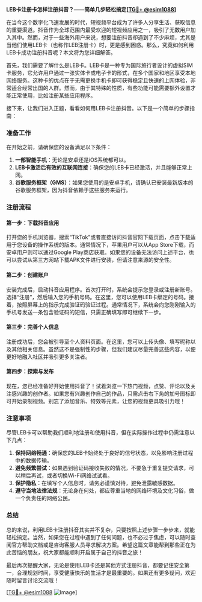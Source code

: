 **LEB卡注册卡怎样注册抖音？——简单几步轻松搞定[[TG💪+ @esim1088](https://t.me/s/esim1088)]**

在当今这个数字化飞速发展的时代，短视频平台成为了许多人分享生活、获取信息的重要渠道。抖音作为全球范围内最受欢迎的短视频应用之一，吸引了无数用户加入其中。然而，对于一些海外用户来说，想要注册抖音却遇到了不少麻烦，尤其是当他们使用LEB卡（也称作LEB注册卡）时，更是感到困惑。那么，究竟如何利用LEB卡成功注册抖音呢？本文将为您详细解答。

首先，我们需要了解什么是LEB卡。LEB卡是一种专为国际旅行者设计的虚拟SIM卡服务，它允许用户通过一张实体卡或电子卡的形式，在多个国家和地区享受本地网络服务。这种卡的优点在于无需更换手机卡即可获得稳定且快速的上网体验，非常适合经常出国的人群。然而，由于其特殊的性质，有些功能可能需要额外设置才能正常使用，比如注册某些应用程序。

接下来，让我们进入正题，看看如何用LEB卡注册抖音。以下是一个简单的步骤指南：

### 准备工作

在开始之前，请确保您的设备满足以下条件：
1. **一部智能手机**：无论是安卓还是iOS系统都可以。
2. **LEB卡激活后有效的互联网连接**：确保您的LEB卡已经激活，并且能够正常上网。
3. **谷歌服务框架（GMS）**：如果您使用的是安卓手机，请确认已安装最新版本的谷歌服务框架，因为抖音依赖于这些服务来运行。

### 注册流程

#### 第一步：下载抖音应用
打开您的手机浏览器，搜索“TikTok”或者直接访问抖音官网下载页面，点击下载适用于您设备的操作系统的版本。通常情况下，苹果用户可以从App Store下载，而安卓用户则可以通过Google Play商店获取。如果您的设备无法访问上述平台，也可以尝试从第三方网站下载APK文件进行安装，但请注意来源的安全性。

#### 第二步：创建账户
安装完成后，启动抖音应用程序。首次打开时，系统会提示您登录或注册新账号。选择“注册”，然后输入您的手机号码。在这里，您可以使用LEB卡绑定的号码。接着，按照屏幕上的指示完成验证码验证过程。通常情况下，系统会向您刚刚输入的手机号发送一条包含验证码的短信，只需正确填写即可继续下一步。

#### 第三步：完善个人信息
注册成功后，您会被引导至个人资料页面。在这里，您可以上传头像、填写昵称以及其他相关信息。虽然这不是强制性的步骤，但我们建议尽量完善这些内容，以便更好地融入社区并吸引更多关注者。

#### 第四步：探索与发布
现在，您已经准备好开始使用抖音了！试着浏览一下热门视频，点赞、评论以及关注感兴趣的创作者。如果您有兴趣创作自己的作品，只需点击右下角的加号图标即可开始录制视频。别忘了添加音乐、特效等元素，让您的视频更具吸引力哦！

### 注意事项

尽管LEB卡可以帮助我们顺利地注册和使用抖音，但在实际操作过程中仍需注意以下几点：
1. **保持网络畅通**：确保您的LEB卡始终处于良好的信号状态，以免影响注册过程中的数据传输。
2. **避免频繁尝试**：如果遇到验证码接收失败的情况，不要急于重复提交请求，可以稍后再试，或者切换Wi-Fi网络试试看。
3. **保护隐私**：在填写个人信息时，请务必谨慎对待，避免泄露敏感数据。
4. **遵守当地法律法规**：无论身在何处，都应尊重当地的网络环境及文化习俗，做一个负责任的网络公民。

### 总结

总的来说，利用LEB卡注册抖音其实并不复杂，只要按照上述步骤一步步来，就能轻松搞定。当然，如果您在过程中遇到了任何问题，也不必过于焦虑，可以随时查阅官方帮助文档或是咨询客服人员寻求解决方案。希望这篇文章能帮到那些正在为此苦恼的朋友，祝大家都能顺利开启属于自己的抖音之旅！

最后再次提醒大家，无论是使用LEB卡还是其他方式注册抖音，都要记住安全第一，合理规划时间，享受健康快乐的生活才是最重要的。如果还有更多疑问，欢迎随时留言讨论交流哦！

[[TG💪+ @esim1088](https://t.me/s/esim1088) ![Image](https://i.postimg.cc/4NQfJmqS/Snipaste-2025-05-13-00-14-12.png)]